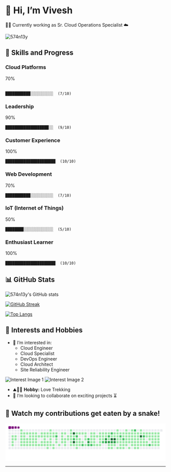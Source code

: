 # 👋 Hi, I’m Vivesh

👨‍💻 Currently working as Sr. Cloud Operations Specialist ☁️

<p align="left">
  <img src="https://komarev.com/ghpvc/?username=574n13y&label=Profile%20views&color=0e75b6&style=flat" alt="574n13y" />
</p>

## 🚀 Skills and Progress

### Cloud Platforms
70% 
```

███████████░░░░░░░░░░  (7/10)
```

### Leadership
90% 
```
███████████████████░░  (9/10)
```

### Customer Experience
100% 
```
██████████████████████  (10/10)
```

### Web Development
70% 
```
███████████░░░░░░░░░░  (7/10)
```

### IoT (Internet of Things)
50%
```
████████░░░░░░░░░░░░░  (5/10)
```

### Enthusiast Learner
100%
```
██████████████████████  (10/10)
```

## 📊 GitHub Stats

![574n13y's GitHub stats](https://github-readme-stats.vercel.app/api?username=574n13y&show_icons=true&theme=nightowl)

[![GitHub Streak](https://github-readme-streak-stats.herokuapp.com/?user=574n13y&theme=nightowl)](https://git.io/streak-stats)

[![Top Langs](https://github-readme-stats.vercel.app/api/top-langs/?username=574n13y&hide=jupyter%20notebook,html&layout=compact)](https://github.com/anuraghazra/github-readme-stats&hide=issues,contribs)

## 🌟 Interests and Hobbies

- 👀 I’m interested in:
  - Cloud Engineer
  - Cloud Specialist
  - DevOps Engineer
  - Cloud Architect
  - Site Reliability Engineer

![Interest Image 1](https://github.com/574n13y/574n13y/assets/35293085/46dfc20c-4624-4656-a0a6-4a498f35e93f)
![Interest Image 2](https://github.com/574n13y/574n13y/assets/35293085/bc74f390-fc31-42fe-b7cd-4dc9e6b81818)

- ⛰️🧗‍♂️ **Hobby:** Love Trekking
- 💞️ I’m looking to collaborate on exciting projects ⏳

## 🐍 Watch my contributions get eaten by a snake!

![snake gif](https://github.com/Mario263/sankeeatingcontribution/blob/output/github-contribution-grid-snake.gif)

---

<!---
574n13y/574n13y is a ✨ special ✨ repository because its `README.md` (this file) appears on your GitHub profile.
You can click the Preview link to take a look at your changes.
--->
```
